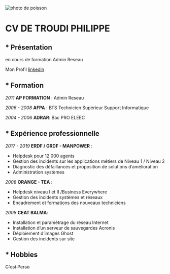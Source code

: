  
![photo de poisson](https://www.aquaportail.com/pictures2201/poisson-rouge-commun.jpg)

# CV DE TROUDI PHILIPPE

## * Présentation
en cours de formation Admin Reseau

Mon Profil [linkedin](https://www.linkedin.com/in/philippe-troudi/)

## * Formation

_2011_ **AP FORMATION** : Admin Reseau 

_2006 - 2008_ **AFPA** : BTS Technicien Supérieur Support Informatique

_2004 - 2006_ **ADRAR**: Bac PRO ELEEC

## * Expérience professionnelle

_2017 - 2019_  **ERDF / GRDF - MANPOWER** : 

- Helpdesk pour 12 000 agents
- Gestion des incidents sur les applications métiers de Niveau 1 / Niveau 2
- Diagnostic des défaillances et proposition de solutions d’amélioration
- Administration systèmes

_2008_ **ORANGE - TEA** : 

- Helpdesk niveau I et II /Business Everywhere 
- Gestion des incidents systèmes et réseaux
- Encadrement et formations des nouveaux techniciens



_2008_ **CEAT BALMA**:  
- Installation et paramétrage du réseau Internet
- Installation d’un serveur de sauvegardes Acronis
- Déploiement d’images Ghost
- Gestion des incidents sur site

## * Hobbies

~~C'est Perso~~
